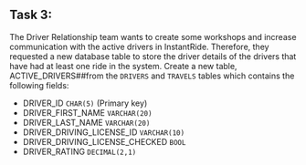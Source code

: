## Task 3:

The Driver Relationship team wants to create some workshops and increase communication with the active drivers in InstantRide. Therefore, they requested a new database table to store the driver details of the drivers that have had at least one ride in the system. Create a new table, ACTIVE_DRIVERS##from the `DRIVERS` and `TRAVELS` tables which contains the following fields:

- DRIVER_ID `CHAR(5)` (Primary key)
- DRIVER_FIRST_NAME `VARCHAR(20)`
- DRIVER_LAST_NAME `VARCHAR(20)`
- DRIVER_DRIVING_LICENSE_ID `VARCHAR(10)`
- DRIVER_DRIVING_LICENSE_CHECKED `BOOL`
- DRIVER_RATING `DECIMAL(2,1)`
